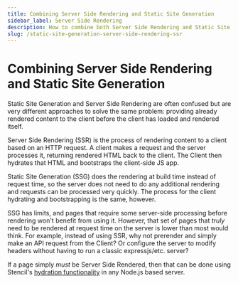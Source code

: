 ```yaml
---
title: Combining Server Side Rendering and Static Site Generation
sidebar_label: Server Side Rendering
description: How to combine both Server Side Rendering and Static Site Generation approaches
slug: /static-site-generation-server-side-rendering-ssr
---
```


# Combining Server Side Rendering and Static Site Generation

Static Site Generation and Server Side Rendering are often confused but are very different approaches to solve the same problem: providing already rendered content to the client before the client has loaded and rendered itself.

Server Side Rendering (SSR) is the process of rendering content to a client based on an HTTP request. A client makes a request and the server processes it, returning rendered HTML back to the client. The Client then hydrates that HTML and bootstraps the client-side JS app.

Static Site Generation (SSG) does the rendering at build time instead of request time, so the server does not need to do any additional rendering and requests can be processed very quickly. The process for the client hydrating and bootstrapping is the same, however.

SSG has limits, and pages that require some server-side processing before rendering won't benefit from using it. However, that set of pages that _truly_ need to be rendered at request time on the server is lower than most would think. For example, instead of using SSR, why not prerender and simply make an API request from the Client? Or configure the server to modify headers without having to run a classic expressjs/etc. server?

If a page simply _must_ be Server Side Rendered, then that can be done using Stencil's [hydration functionality](../guides/hydrate-app.md) in any Node.js based server.
